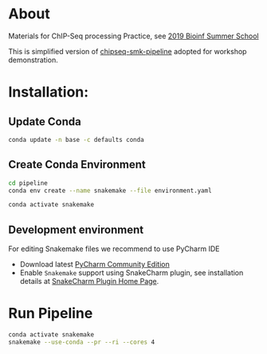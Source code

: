 # About

Materials for ChIP-Seq processing Practice, see [2019 Bioinf Summer School]( https://bioinf.me/education/summer/2019/program)

This is simplified version of [chipseq-smk-pipeline](https://github.com/JetBrains-Research/chipseq-smk-pipeline) adopted for workshop demonstration.

# Installation:
## Update Conda
```bash
conda update -n base -c defaults conda
```

## Create Conda Environment
```bash
cd pipeline
conda env create --name snakemake --file environment.yaml
```

```bash
conda activate snakemake
```

## Development environment

For editing Snakemake files we recommend to use PyCharm IDE 

* Download latest [PyCharm Community Edition](https://www.jetbrains.com/pycharm/download)
* Enable `Snakemake` support using SnakeCharm plugin, see installation details at [SnakeCharm Plugin Home Page](https://github.com/JetBrains-Research/snakecharm).

# Run Pipeline
```bash
conda activate snakemake
snakemake --use-conda --pr --ri --cores 4
```